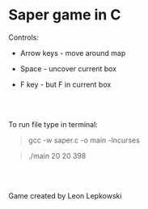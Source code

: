# Saper game in C


Controls:

* Arrow keys - move around map

* Space - uncover current box

* F key - but F in current box

<br />
<br />

To run file type in terminal:

>gcc -w saper.c -o main -lncurses

>./main 20 20 398

<br />
<br />

Game created by Leon Lepkowski

